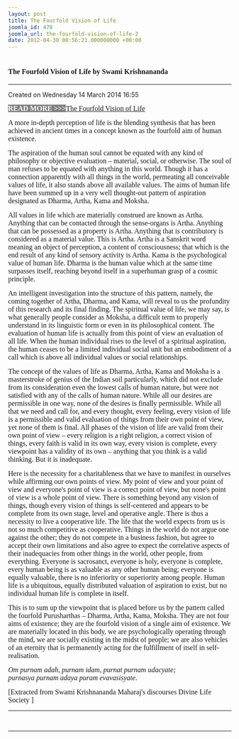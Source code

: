```yaml
---
layout: post
title: The Fourfold Vision of Life
joomla_id: 478
joomla_url: the-fourfold-vision-of-life-2
date: 2012-04-30 00:56:21.000000000 +00:00
---
```

<h1 itemprop="name"><span style="font-size: 12pt; font-family: book antiqua,palatino;">The Fourfold Vision of Life by Swami Krishnananda</span></h1>
<hr />
<p>Created on Wednesday 14 March 2014 16:55</p>
<div id="discText">
<div id="discText">
<div id="discText">
<div id="discText">
<div id="discText">
<div id="discText">
<div id="discText">
<div id="discText">
<div id="discText">
<div id="discText">
<div id="discText">
<div id="discText">
<div id="discText">
<p><span style="font-family: book antiqua,palatino; font-size: 12pt;"><span style="background-color: #ffffff; color: #333333;"><span style="background-color: #808080; color: #ffffff;"><strong>READ MORE &gt;&gt;&gt;</strong></span></span></span><a href="http://www.swami-krishnananda.org/disc/disc_76.html"><span style="font-size: 12pt; font-family: book antiqua,palatino;">The Fourfold Vision of Life</span></a></p>
<div id="discText">
<div id="discText">
<div id="discText">
<div id="discText">
<div id="discText">
<div id="discText">
<div id="discText">
<div id="discText">
<div id="discText">
<div id="discText">
<div id="discText">
<div id="discText">
<div id="discText">
<div id="discText">
<div id="discText2">
<div id="discText">
<div id="discText">
<div id="discText">
<div id="discText">
<div id="discText">
<div id="discText">
<div id="discText">
<div id="discText">
<div id="discText"><span style="font-family: book antiqua,palatino; font-size: 12pt;" itemprop="author" itemscope="" itemtype="http://schema.org/Person"><span itemprop="name"></span></span>
<div id="discText">
<div id="discText"><span style="font-family: book antiqua,palatino; font-size: 12pt;" itemprop="articleBody"><span itemprop="author" itemscope="" itemtype="http://schema.org/Person"><span itemprop="name"></span></span></span>
<div id="discText"><span style="font-family: book antiqua,palatino; font-size: 12pt;"><span itemprop="articleBody"><span itemprop="author" itemscope="" itemtype="http://schema.org/Person"><span itemprop="name"></span></span></span><span itemprop="author" itemscope="" itemtype="http://schema.org/Person"><span itemprop="name"></span></span></span>
<div id="discText">
<div id="discText">
<div id="discText">
<div id="discText">
<div id="discText">
<div id="discText">
<div id="discText">
<div id="discText">
<div id="discText">
<div id="discText">
<div id="discText">
<div id="discText">
<div id="discText">
<div id="discText">
<div id="discText">
<div id="discText">
<p><span style="font-size: 12pt; font-family: book antiqua,palatino;">A more in-depth perception of life is the blending synthesis that has been achieved in ancient times in a concept known as the fourfold aim of human existence.</span></p>
<p><span style="font-size: 12pt; font-family: book antiqua,palatino;">The aspiration of the human soul cannot be equated with any kind of philosophy or objective evaluation – material, social, or otherwise. The soul of man refuses to be equated with anything in this world. Though it has a connection apparently with all things in the world, permeating all conceivable values of life, it also stands above all available values. The aims of human life have been summed up in a very well thought-out pattern of aspiration designated as Dharma, Artha, Kama and Moksha.</span></p>
<p><span style="font-size: 12pt; font-family: book antiqua,palatino;">All values in life which are materially construed are known as Artha. Anything that can be contacted through the sense-organs is Artha. Anything that can be possessed as a property is Artha. Anything that is contributory is considered as a material value. This is Artha. Artha is a Sanskrit word meaning an object of perception, a content of consciousness; that which is the end result of any kind of sensory activity is Artha. Kama is the psychological value of human life. Dharma is the human value which at the same time surpasses itself, reaching beyond itself in a superhuman grasp of a cosmic principle.</span></p>
<p><span style="font-size: 12pt; font-family: book antiqua,palatino;">An intelligent investigation into the structure of this pattern, namely, the coming together of Artha, Dharma, and Kama, will reveal to us the profundity of this research and its final finding. The spiritual value of life, we may say, is what generally people consider as Moksha, a difficult term to properly understand in its linguistic form or even in its philosophical content. The evaluation of human life is actually from this point of view an evaluation of all life. When the human individual rises to the level of a spiritual aspiration, the human ceases to be a limited individual social unit but an embodiment of a call which is above all individual values or social relationships.</span></p>
<p><span style="font-size: 12pt; font-family: book antiqua,palatino;">The concept of the values of life as Dharma, Artha, Kama and Moksha is a masterstroke of genius of the Indian soil particularly, which did not exclude from its consideration even the lowest calls of human nature, but were not satisfied with any of the calls of human nature. While all our desires are permissible in one way, none of the desires is finally permissible. While all that we need and call for, and every thought, every feeling, every vision of life is a permissible and valid evaluation of things from their own point of view, yet none of them is final. All phases of the vision of life are valid from their own point of view – every religion is a right religion, a correct vision of things, every faith is valid in its own way, every vision is complete, every viewpoint has a validity of its own – anything that you think is a valid thinking. But it is inadequate.</span></p>
<p><span style="font-size: 12pt; font-family: book antiqua,palatino;">Here is the necessity for a charitableness that we have to manifest in ourselves while affirming our own points of view. My point of view and your point of view and everyone's point of view is a correct point of view, but none's point of view is a whole point of view. There is something beyond any vision of things, though every vision of things is self-centered and appears to be complete from its own stage, level and operative angle. There is thus a necessity to live a cooperative life. The life that the world expects from us is not so much competitive as cooperative. Things in the world do not argue one against the other; they do not compete in a business fashion, but agree to accept their own limitations and also agree to expect the correlative aspects of their inadequacies from other things in the world, other people, from everything. Everyone is sacrosanct, everyone is holy, everyone is complete, every human being is as valuable as any other human being; everyone is equally valuable, there is no inferiority or superiority among people. Human life is a ubiquitous, equally distributed valuation of aspiration to exist, but no individual human life is complete in itself.</span></p>
<p><span style="font-size: 12pt; font-family: book antiqua,palatino;">This is to sum up the viewpoint that is placed before us by the pattern called the fourfold Purusharthas – Dharma, Artha, Kama, Moksha. They are not four aims of existence; they are the fourfold vision of a single aim of existence. We are materially located in this body, we are psychologically operating through the mind, we are socially existing in the midst of people; we are also vehicles of an eternity that is permanently acting for the fulfillment of itself in self-realisation.</span></p>
<p><span style="font-size: 12pt; font-family: book antiqua,palatino;"><em>Om purnam adah, purnam idam, purnat purnam udacyate;<br /> purnasya purnam adaya puram evavasisyate</em>.</span></p>
</div>
</div>
</div>
</div>
</div>
</div>
</div>
</div>
</div>
</div>
</div>
</div>
</div>
</div>
</div>
</div>
<span style="font-size: 12pt; font-family: verdana,geneva;">[Extracted from Swami Krishnananda Maharaj's discourses Divine Life Society ]</span></div>
</div>
</div>
</div>
</div>
</div>
</div>
</div>
</div>
</div>
</div>
</div>
</div>
</div>
</div>
</div>
</div>
</div>
</div>
</div>
</div>
</div>
</div>
</div>
</div>
</div>
</div>
</div>
</div>
</div>
</div>
</div>
</div>
</div>
</div>
</div>
</div>
</div>
</div>
</div>
<hr />
<p>&nbsp;</p>
<hr />
<p>&nbsp;</p>
<div style="position: absolute; left: -40px; top: -25px; width: 1px; height: 1px; overflow: hidden;" data-mce-bogus="1" class="mcePaste" id="_mcePaste">
<h1>The Gospel of the Bhagavadgita</h1>
</div>
